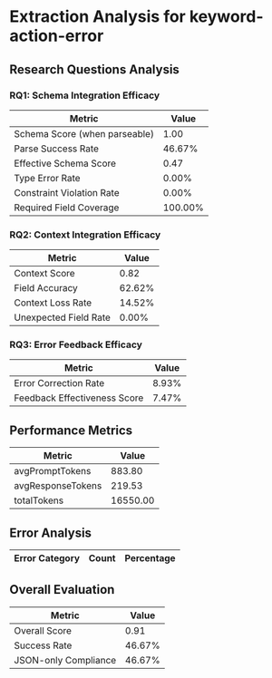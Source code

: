 # Extraction Analysis for keyword-action-error

## Research Questions Analysis

### RQ1: Schema Integration Efficacy

| Metric | Value |
|--------|-------|
| Schema Score (when parseable) | 1.00 |
| Parse Success Rate | 46.67% |
| Effective Schema Score | 0.47 |
| Type Error Rate | 0.00% |
| Constraint Violation Rate | 0.00% |
| Required Field Coverage | 100.00% |

### RQ2: Context Integration Efficacy

| Metric | Value |
|--------|-------|
| Context Score | 0.82 |
| Field Accuracy | 62.62% |
| Context Loss Rate | 14.52% |
| Unexpected Field Rate | 0.00% |

### RQ3: Error Feedback Efficacy

| Metric | Value |
|--------|-------|
| Error Correction Rate | 8.93% |
| Feedback Effectiveness Score | 7.47% |

## Performance Metrics

| Metric | Value |
|--------|-------|
| avgPromptTokens | 883.80 |
| avgResponseTokens | 219.53 |
| totalTokens | 16550.00 |

## Error Analysis

| Error Category | Count | Percentage |
|---------------|-------|------------|

## Overall Evaluation

| Metric | Value |
|--------|-------|
| Overall Score | 0.91 |
| Success Rate | 46.67% |
| JSON-only Compliance | 46.67% |
